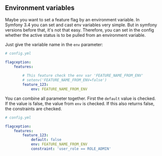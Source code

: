 Environment variables
-------------------------
Maybe you want to set a feature flag by an environment variable. In Symfony 3.4 you can set and cast env variables
very simple. But in symfony versions before that, it's not that easy. Therefore, you can set in the config whether the 
active status is to be pulled from an environment variable.

Just give the variable name in the `env` parameter:

```yml
# config.yml

flagception:
    features:      
    
        # This feature check the env var 'FEATURE_NAME_FROM_ENV'
        # setenv('FEATURE_NAME_FROM_ENV=false')
        feature_123:
            env: FEATURE_NAME_FROM_ENV  
```

You can combine all parameter together. First the `default` value is checked.
If the value is false, the value from `env` is checked. If this also returns false, the constraints are checked.

```yml
# config.yml

flagception:
    features:      
        feature_123:
            default: false
            env: FEATURE_NAME_FROM_ENV  
            constraint: 'user_role == ROLE_ADMIN'
```
